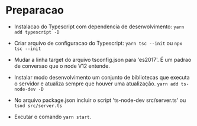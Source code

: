 # Preparacao

- Instalacao do Typescript com dependencia de desenvolvimento: ```yarn add typescript -D```

- Criar arquivo de configuracao do Typescript: ```yarn tsc --init``` ou ```npx tsc --init```

- Mudar a linha target do arquivo tsconfig.json para 'es2017'. É um padrao de conversao que o node V12 entende.

- Instalar modo desenvolvimento um conjunto de bibliotecas que executa o servidor e atualiza sempre que houver uma atualização.  ```yarn add ts-node-dev -D```

- No arquivo package.json incluir o script 'ts-node-dev src/server.ts' ou `tsnd src/server.ts`

- Excutar o comando `yarn start`.
